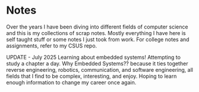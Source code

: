 # Notes

Over the years I have been diving into different fields of computer science and this is my collections of scrap notes. Mostly everything I have here is self taught stuff or some notes I just took from work. For college notes and assignments, refer to my CSUS repo.


UPDATE - July 2025
Learning about embedded systems! Attempting to study a chapter a day. Why Embedded Systems?? because it ties together reverse engineering, robotics, communication, and software engineering, all fields that I find to be complex, interesting, and enjoy. Hoping to learn enough information to change my career once again.